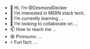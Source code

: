 - 👋 Hi, I’m @DesmondDecker
- 👀 I’m interested in MERN stack tech.
- 🌱 I’m currently learning ...
- 💞️ I’m looking to collaborate on ...
- 📫 How to reach me ...
- 😄 Pronouns: ...
- ⚡ Fun fact: ...

<!---
DesmondDecker/DesmondDecker is a ✨ special ✨ repository because its `README.md` (this file) appears on your GitHub profile.
You can click the Preview link to take a look at your changes.
--->
